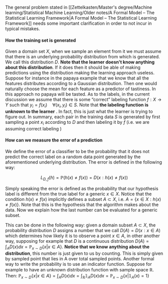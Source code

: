 The general problem stated in [[Zettelkasten/Master's degree/Machine learning/Statistical Machine Learning/Older notes/A Formal Model – The Statistical Learning Framework|A Formal Model – The Statistical Learning Framework]] needs some important clarification in order to not incur in typical mistakes.
#### How the training set is generated

Given a domain set $X$, when we sample an element from it we must assume that there is an underlying probability distribution from which is generated. We call this distribution $D$.
**Note that the learner doesn't know anything about this distribution**. If it does then it should be able of making predictions using the distribution making the learning approach useless.
	Suppose for instance in the papaya example that we know that all the features distributes according to a Gaussian distribution. Then one would naturally choose the mean for each feature as a predictor of tastiness. In this approach no papaya will be tasted.
As to the labels, in the current discussion we assume that there is some “correct” labeling function $f:X\to Y$ such that $y_i = f(x_i)\quad \forall (x_i,y_i)\in S$.
Note that **the labeling function is unknown to the learner** . In fact, this is just what the learner is trying to figure out.
In summary, each pair in the training data $S$ is generated by first sampling a point $x_i$ according to $D$ and then labeling it by $f$ (i.e. we are assuming correct labeling )

#### How can we measure the error of a prediction

We define the error of a classifier to be the probability that it does not predict the correct label on a random data point generated by the aforementioned underlying distribution.
The error is defined in the following way:

$$ L_{D,f}(h) = \mathbb{P}(h(x)\neq f(x)) = D(x:h(x)\neq f(x)) $$

Simply speaking the error is defined as the probability that our hypothesis label is different from the true label for a generic $x \in X$. 
Notice that the condition $h(x)\neq f(x)$ implicitly defines a subset $A \subset X$, i.e. $A = \{ x \in X : h(x)\neq f(x) \}$.
Note that this is the hypothesis that the algorithm makes about the data.
Now we explain how the last number can be evaluated for a generic subset.

This can be done in the following way: given a domain subset $A \subset X$, the probability distribution $D$ assigns a number that we call $D(A)=D(x:x \in A)$ which determines how likely it is to observe a point $x \in A$, in other another way, supposing for example that $D$ is a continuous distribution $D(A)=\int_A D(x)dx= \mathbb{P}_{x \sim D}\{x |x \in A\}$.
**Notice that we know anything about the distribution**, this number is just given to us by counting.
	 This is simply given by sampled point that lies in A over total sampled points.
Another formal way to write the probability is to use an indicator function. Suppose for example to have an unknown distribution function with sample space $\mathbb{R}$. Then: $\mathbb{P}_{x \sim D}\{x |x \in A\}=\int_A D(x)dx= \int_{\mathbb{R}}\mathbb{1}_A D(x)dx= \mathbb{P}_{x \sim D}\{x |\mathbb{1}_A(x)=1\}$
